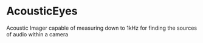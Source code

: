 # AcousticEyes
Acoustic Imager capable of measuring down to 1kHz for finding the sources of audio within a camera

